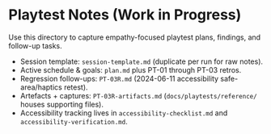 # Playtest Notes (Work in Progress)

Use this directory to capture empathy-focused playtest plans, findings, and follow-up tasks.
- Session template: `session-template.md` (duplicate per run for raw notes).
- Active schedule & goals: `plan.md` plus PT-01 through PT-03 retros.
- Regression follow-ups: `PT-03R.md` (2024-06-11 accessibility safe-area/haptics retest).
- Artefacts + captures: `PT-03R-artifacts.md` (`docs/playtests/reference/` houses supporting files).
- Accessibility tracking lives in `accessibility-checklist.md` and `accessibility-verification.md`.
